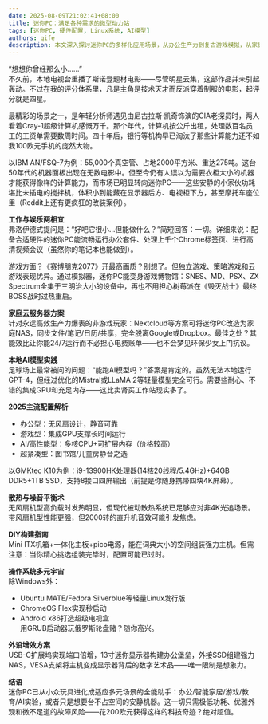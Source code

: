 ```yaml
---
date: 2025-08-09T21:02:41+08:00
title: 迷你PC：满足各种需求的微型动力站
tags: [迷你PC, 硬件配置, Linux系统, AI模型]
authors: qife
description: 本文深入探讨迷你PC的多样化应用场景，从办公生产力到复古游戏模拟，从家庭NAS搭建到本地AI模型运行，并分析2025年主流配置方案与散热性能，为技术爱好者提供全面的微型主机实践指南。
---
```


“想想你曾经那么小……”  
不久前，本地电视台重播了斯诺登题材电影——尽管明星云集，这部作品并未引起轰动。不过在我的评分体系里，凡是主角是技术天才而反派穿着制服的电影，起评分就是四星。

最精彩的场景之一，是年轻分析师遇见由尼古拉斯·凯奇饰演的CIA老探员时，两人看着Cray-1超级计算机感慨万千。那个年代，计算机按公斤出租，处理数百名员工的工资单需要数周时间。四十年后，银行等机构早已淘汰了那些计算能力还不如我100欧元手机的庞然大物。

以IBM AN/FSQ-7为例：55,000个真空管、占地2000平方米、重达275吨。这台50年代的机器面板出现在无数电影中。但至今仍有人误以为需要衣柜大小的机器才能获得像样的计算能力，而市场已明显转向迷你PC——这些安静的小家伙功耗堪比未插电的搅拌机，体积小到能藏在显示器后方、电视柜下方，甚至摩托车座位里（Reddit上还有更疯狂的改装案例）。

**工作与娱乐两相宜**  
弗洛伊德式提问是：“好吧它很小...但能做什么？”简短回答：一切。详细来说：配备合适硬件的迷你PC能流畅运行办公套件、处理上千个Chrome标签页、进行高清视频会议（虽然你的笔记本也能做到）。  

游戏方面？《赛博朋克2077》开最高画质？别想了。但独立游戏、策略游戏和云游戏表现优异。通过模拟器，迷你PC能变身游戏博物馆：SNES、MD、PSX、ZX Spectrum全集于三明治大小的设备中，再也不用担心树莓派在《毁灭战士》最终BOSS战时过热重启。

**家庭云服务器方案**  
针对永远高效生产力爆表的非游戏玩家：Nextcloud等方案可将迷你PC改造为家庭NAS，同步文件/笔记/日历/共享，完全脱离Google或Dropbox。最佳之处？其能效比让你能24/7运行而不必担心电费账单——也不会梦见环保少女上门抗议。

**本地AI模型实践**  
足球场上最常被问的问题：“能跑AI模型吗？”答案是肯定的。虽然无法本地运行GPT-4，但经过优化的Mistral或LLaMA 2等轻量模型完全可行。需要些耐心、不错的集成GPU和充足内存——这比卖肾买工作站现实多了。

**2025主流配置解析**  
- 办公型：无风扇设计，静音可靠  
- 游戏型：集成GPU支撑长时间运行  
- AI/高性能型：多核CPU+可扩展内存（价格较高）  
- 超紧凑型：图书馆/儿童房静音之选  

以GMKtec K10为例：i9-13900HK处理器(14核20线程/5.4GHz)+64GB DDR5+1TB SSD，支持8接口四屏输出（前提是你随身携带四块4K屏幕）。

**散热与噪音平衡术**  
无风扇机型高负载时发热明显，但现代被动散热系统已足够应对非4K光追场景。带风扇机型性能更强，但2000转的直升机音效可能引发焦虑。

**DIY构建指南**  
Mini ITX机箱+一体化主板+pico电源，能在词典大小的空间组装强力主机。但需注意：当你精心挑选组装完毕时，配置可能已过时。

**操作系统多元宇宙**  
除Windows外：  
- Ubuntu MATE/Fedora Silverblue等轻量Linux发行版  
- ChromeOS Flex实现秒启动  
- Android x86打造超级电视盒  
用GRUB启动器玩俄罗斯轮盘赌？随你高兴。

**外设增效方案**  
USB-C扩展坞实现端口倍增，13寸迷你显示器构建办公堡垒，外接SSD组建强力NAS，VESA支架将主机变成显示器背后的数字艺术品——唯一限制是想象力。

**结语**  
迷你PC已从小众玩具进化成适应多元场景的全能助手：办公/智能家居/游戏/教育/AI实验，或者只是想要台不占空间的安静机器。这一切只需极低功耗、优雅外观和微不足道的故障风险——花200欧元获得这样的科技奇迹？绝对超值。